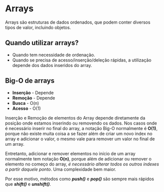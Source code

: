 # Arrays

Arrays são estruturas de dados ordenados, que podem conter diversos tipos de valor, incluindo objetos. 

## Quando utilizar arrays?

- Quando tem necessidade de ordenação.
- Quando se precisa de acesso/inserção/deleção rápidas, a utilização depende dos dados inseridos do array.

## Big-O de arrays

- **Inserção** - Depende
- **Remoção** - Depende
- **Busca** - O(n)
- **Acesso** - O(1)

Inserção e Remoção de elementos do Array depende diretamente da posição onde estamos inserindo ou removendo os dados. Nos casos onde é necessário inserir no final do array, a notação Big-O normalmente é **O(1)**, porque não existe muita coisa a se fazer além de criar um novo index no array e adicionar o valor, o mesmo vale para remover um valor no final de um array.

Entretanto, adicionar e remover elementos no início de um array normalmente tem notação **O(n)**, porque além de adicionar ou remover o elemento no começo do array, *é necessário alterar todos os outros indexes a partir daquele ponto*. Uma complexidade bem maior.

Por esse motivo, métodos como ***push()*** e ***pop()*** são sempre mais rápidos que ***shift()*** e ***unshift()***.
